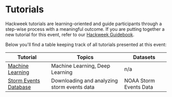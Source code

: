 # Tutorials

Hackweek tutorials are learning-oriented and guide participants through a step-wise process with a meaningful outcome. If you are putting together a new tutorial for this event, refer to our [Hackweek Guidebook](https://guidebook.hackweek.io/training/tutorials/index.html).

Below you'll find a table keeping track of all tutorials presented at this event:

| Tutorial | Topics | Datasets |
| -  | - | - |
| [Machine Learning](./machine-learning/ml-tutorial-notebook.ipynb) | Machine Learning, Deep Learning | n/a |  
| [Storm Events Database](./Storm_Events/Storm_Events_Tutorial.ipynb) | Downloading and analyzing storm events data | NOAA Storm Events Data |
